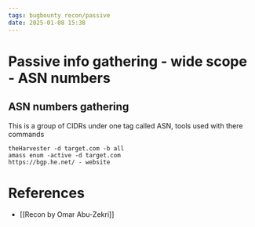 ```yaml
---
tags: bugbounty recon/passive 
date: 2025-01-08 15:38
---
```

# Passive info gathering - wide scope - ASN numbers
## ASN numbers gathering
This is a group of CIDRs under one tag called ASN, tools used with there commands
```
theHarvester -d target.com -b all
amass enum -active -d target.com
https://bgp.he.net/ - website
```



# References
- [[Recon by Omar Abu-Zekri]]
